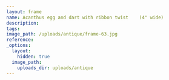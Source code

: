 ```yaml
---
layout: frame
name: Acanthus egg and dart with ribbon twist    (4" wide)
description:
tags:
image_path: /uploads/antique/frame-63.jpg
reference:
_options:
  layout:
    hidden: true
  image_path:
    uploads_dir: uploads/antique
---
```


